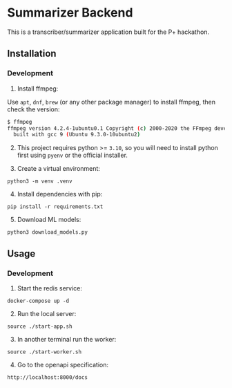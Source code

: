# Summarizer Backend

This is a transcriber/summarizer application built for the P+ hackathon.

## Installation

### Development

1. Install ffmpeg:

Use `apt`, `dnf`, `brew` (or any other package manager) to install ffmpeg, then check the version:

```bash
$ ffmpeg
ffmpeg version 4.2.4-1ubuntu0.1 Copyright (c) 2000-2020 the FFmpeg developers
  built with gcc 9 (Ubuntu 9.3.0-10ubuntu2)
```

2. This project requires python >= `3.10`, so you will need to install python first using `pyenv` or the official installer.

3. Create a virtual environment:
```
python3 -m venv .venv
```

4. Install dependencies with pip:
```
pip install -r requirements.txt
```

5. Download ML models:
```
python3 download_models.py
```

## Usage

### Development

1. Start the redis service:
```
docker-compose up -d
```

2. Run the local server:
```
source ./start-app.sh
```

3. In another terminal run the worker:
```
source ./start-worker.sh
```
4. Go to the openapi specification:
```
http://localhost:8000/docs
```